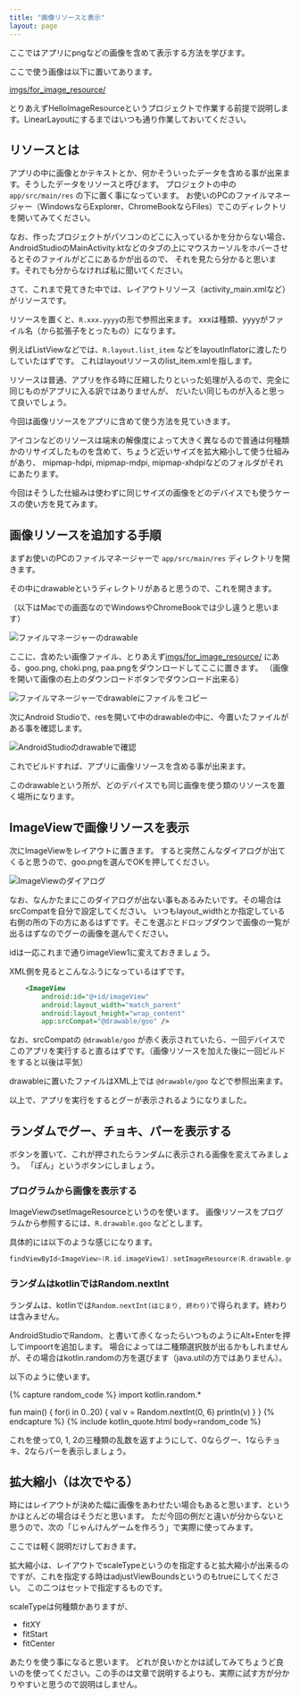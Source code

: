 ```yaml
---
title: "画像リソースと表示"
layout: page
---
```

ここではアプリにpngなどの画像を含めて表示する方法を学びます。

ここで使う画像は以下に置いてあります。

[imgs/for_image_resource/](https://github.com/karino2/kotlin-lesson/tree/master/imgs/for_image_resources)

とりあえずHelloImageResourceというプロジェクトで作業する前提で説明します。LinearLayoutにするまではいつも通り作業しておいてください。

## リソースとは

アプリの中に画像とかテキストとか、何かそういったデータを含める事が出来ます。そうしたデータをリソースと呼びます。
プロジェクトの中の `app/src/main/res` の下に置く事になっています。
お使いのPCのファイルマネージャー（WindowsならExplorer、ChromeBookならFiles）でこのディレクトリを開いてみてください。

なお、作ったプロジェクトがパソコンのどこに入っているかを分からない場合、AndroidStudioのMainActivity.ktなどのタブの上にマウスカーソルをホバーさせるとそのファイルがどこにあるかが出るので、
それを見たら分かると思います。それでも分からなければ私に聞いてください。

さて、これまで見てきた中では、レイアウトリソース（activity_main.xmlなど）がリソースです。

リソースを置くと、`R.xxx.yyyy`の形で参照出来ます。
xxxは種類、yyyyがファイル名（から拡張子をとったもの）になります。

例えばListViewなどでは、`R.layout.list_item` などをlayoutInflatorに渡したりしていたはずです。
これはlayoutリソースのlist_item.xmlを指します。

リソースは普通、アプリを作る時に圧縮したりといった処理が入るので、完全に同じものがアプリに入る訳ではありませんが、
だいたい同じものが入ると思って良いでしょう。

今回は画像リソースをアプリに含めて使う方法を見ていきます。

アイコンなどのリソースは端末の解像度によって大きく異なるので普通は何種類かのリサイズしたものを含めて、ちょうど近いサイズを拡大縮小して使う仕組みがあり、
mipmap-hdpi, mipmap-mdpi, mipmap-xhdpiなどのフォルダがそれにあたります。

今回はそうした仕組みは使わずに同じサイズの画像をどのデバイスでも使うケースの使い方を見てみます。

## 画像リソースを追加する手順

まずお使いのPCのファイルマネージャーで `app/src/main/res` ディレクトリを開きます。

その中にdrawableというディレクトリがあると思うので、これを開きます。

（以下はMacでの画面なのでWindowsやChromeBookでは少し違うと思います）

![ファイルマネージャーのdrawable](imgs/finder_drawable1.png)

ここに、含めたい画像ファイル、とりあえず[imgs/for_image_resource/](https://github.com/karino2/kotlin-lesson/tree/master/imgs/for_image_resources)
にある、goo.png, choki.png, paa.pngをダウンロードしてここに置きます。
（画像を開いて画像の右上のダウンロードボタンでダウンロード出来る）

![ファイルマネージャーでdrawableにファイルをコピー](imgs/finder_drawable2.png)

次にAndroid Studioで、resを開いて中のdrawableの中に、今置いたファイルがある事を確認します。

![AndroidStudioのdrawableで確認](imgs/androidstudio_drawable.png)

これでビルドすれば、アプリに画像リソースを含める事が出来ます。

このdrawableという所が、どのデバイスでも同じ画像を使う類のリソースを置く場所になります。

## ImageViewで画像リソースを表示

次にImageViewをレイアウトに置きます。
すると突然こんなダイアログが出てくると思うので、goo.pngを選んでOKを押してください。

![ImageViewのダイアログ](imgs/imageview_dialog.png)

なお、なんかたまにこのダイアログが出ない事もあるみたいです。その場合はsrcCompatを自分で設定してください。
いつもlayout_widthとか指定している右側の所の下の方にあるはずです。そこを選ぶとドロップダウンで画像の一覧が出るはずなのでグーの画像を選んでください。

idは一応これまで通りimageView1に変えておきましょう。

XML側を見るとこんなふうになっているはずです。

```xml
    <ImageView
        android:id="@+id/imageView"
        android:layout_width="match_parent"
        android:layout_height="wrap_content"
        app:srcCompat="@drawable/goo" />
```

なお、srcCompatの `@drawable/goo` が赤く表示されていたら、一回デバイスでこのアプリを実行すると直るはずです。（画像リソースを加えた後に一回ビルドをすると以後は平気）

drawableに置いたファイルはXML上では `@drawable/goo` などで参照出来ます。

以上で、アプリを実行をするとグーが表示されるようになりました。

## ランダムでグー、チョキ、パーを表示する

ボタンを置いて、これが押されたらランダムに表示される画像を変えてみましょう。
「ぽん」というボタンにしましょう。

### プログラムから画像を表示する

ImageViewのsetImageResourceというのを使います。
画像リソースをプログラムから参照するには、`R.drawable.goo` などとします。

具体的には以下のような感じになります。

```kotlin
findViewById<ImageView>(R.id.imageView1).setImageResource(R.drawable.goo)
```

### ランダムはkotlinではRandom.nextInt

ランダムは、kotlinでは`Random.nextInt(はじまり, 終わり)`で得られます。終わりは含みません。

AndroidStudioでRandom、と書いて赤くなったらいつものようにAlt+Enterを押してimpoortを追加します。
場合によっては二種類選択肢が出るかもしれませんが、その場合はkotlin.randomの方を選びます（java.utilの方ではありません）。

以下のように使います。

{% capture random_code %}
import kotlin.random.*

fun main() {
  for(i in 0..20) {
    val v = Random.nextInt(0, 6)
    println(v)
  }
}
{% endcapture %}
{% include kotlin_quote.html body=random_code %}

これを使って0, 1, 2の三種類の乱数を返すようにして、0ならグー、1ならチョキ、2ならパーを表示しましょう。

## 拡大縮小（は次でやる）

時にはレイアウトが決めた幅に画像をあわせたい場合もあると思います、というかほとんどの場合はそうだと思います。
ただ今回の例だと違いが分からないと思うので、次の「じゃんけんゲームを作ろう」で実際に使ってみます。

ここでは軽く説明だけしておきます。

拡大縮小は、レイアウトでscaleTypeというのを指定すると拡大縮小が出来るのですが、これを指定する時はadjustViewBoundsというのもtrueにしてください。
この二つはセットで指定するものです。

scaleTypeは何種類かありますが、

- fitXY
- fitStart
- fitCenter

あたりを使う事になると思います。
どれが良いかとかは試してみてちょうど良いのを使ってください。この手のは文章で説明するよりも、実際に試す方が分かりやすいと思うので説明はしません。